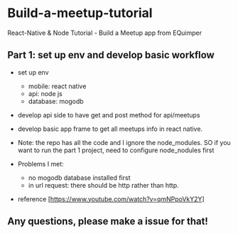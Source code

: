 # Build-a-meetup-tutorial
React-Native &amp; Node Tutorial - Build a Meetup app from EQuimper

## Part 1: set up env and develop basic workflow
- set up env
  - mobile: react native
  - api: node js
  - database: mogodb
- develop api side to have get and post method for api/meetups
- develop basic app frame to get all meetups info in react native.
- Note: the repo has all the code and I ignore the node_modules. SO if you want to run the part 1 project, need to configure node_nodules first
- Problems I met:
  - no mogodb database installed first
  - in url request: there should be http rather than http.

- reference [https://www.youtube.com/watch?v=qmNPpoVkY2Y]


## Any questions, please make a issue for that!


